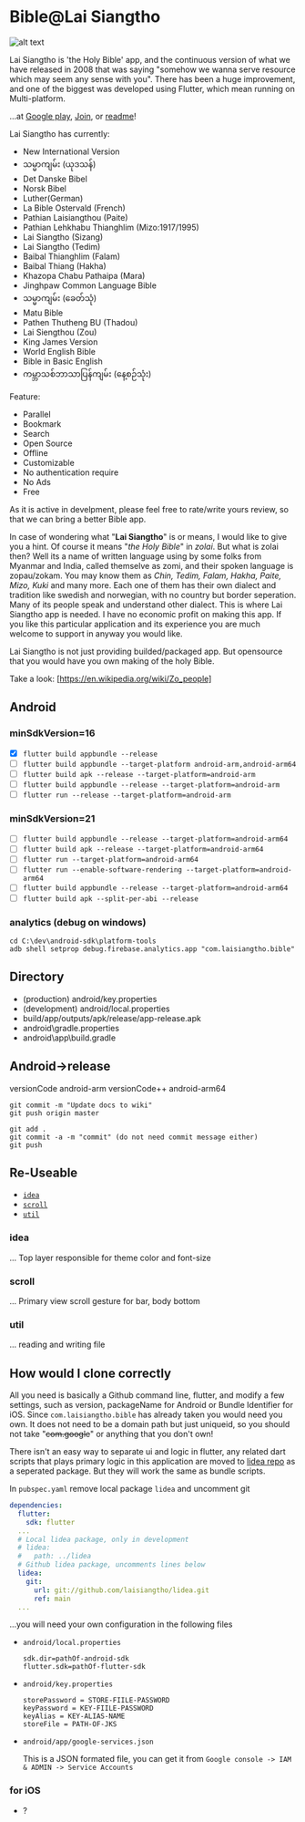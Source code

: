 # Bible@Lai Siangtho

![alt text][logo]

Lai Siangtho is 'the Holy Bible' app, and the continuous version of what we have released in 2008 that was saying "somehow we wanna serve resource which may seem any sense with you". There has been a huge improvement, and one of the biggest was developed using Flutter, which mean running on Multi-platform.

...at [Google play][playStore],
[Join][playStore Join],
or [readme][Home]!

Lai Siangtho has currently:

- New International Version
- သမ္မာကျမ်း (ယုဒသန်)
- Det Danske Bibel
- Norsk Bibel
- Luther(German)
- La Bible Ostervald (French)
- Pathian Laisiangthou (Paite)
- Pathian Lehkhabu Thianghlim (Mizo:1917/1995)
- Lai Siangtho (Sizang)
- Lai Siangtho (Tedim)
- Baibal Thianghlim (Falam)
- Baibal Thiang (Hakha)
- Khazopa Chabu Pathaipa (Mara)
- Jinghpaw Common Language Bible
- သမ္မာကျမ်း (ခေတ်သုံ)
- Matu Bible
- Pathen Thutheng BU (Thadou)
- Lai Siengthou (Zou)
- King James Version
- World English Bible
- Bible in Basic English
- ကမ္ဘာသစ်ဘာသာပြန်ကျမ်း (နေ့စဉ်သုံး)

Feature:

- Parallel
- Bookmark
- Search
- Open Source
- Offline
- Customizable
- No authentication require
- No Ads
- Free

As it is active in develpment, please feel free to rate/write yours review, so that we can bring a better Bible app.

In case of wondering what "**Lai Siangtho**" is or means, I would like to give you a hint. Of course it means "_the Holy Bible_" in _zolai_. But what is zolai then? Well its a name of written language using by some folks from Myanmar and India, called themselve as zomi, and their spoken language is zopau/zokam. You may know them as _Chin, Tedim, Falam, Hakha, Paite, Mizo, Kuki_ and many more. Each one of them has their own dialect and tradition like swedish and norwegian, with no country but border seperation. Many of its people speak and understand other dialect. This is where Lai Siangtho app is needed. I have no economic profit on making this app. If you like this particular application and its experience you are much welcome to support in anyway you would like.

Lai Siangtho is not just providing builded/packaged app. But opensource that you would have you own making of the holy Bible.

Take a look: [https://en.wikipedia.org/wiki/Zo_people]

## Android

### minSdkVersion=16

- [x] `flutter build appbundle --release`
- [ ] `flutter build appbundle --target-platform android-arm,android-arm64`
- [ ] `flutter build apk --release --target-platform=android-arm`
- [ ] `flutter build appbundle --release --target-platform=android-arm`
- [ ] `flutter run --release --target-platform=android-arm`

### minSdkVersion=21

- [ ] `flutter build appbundle --release --target-platform=android-arm64`
- [ ] `flutter build apk --release --target-platform=android-arm64`
- [ ] `flutter run --target-platform=android-arm64`
- [ ] `flutter run --enable-software-rendering --target-platform=android-arm64`
- [ ] `flutter build appbundle --release --target-platform=android-arm64`
- [ ] `flutter build apk --split-per-abi --release`

### analytics (debug on windows)

```Shell
cd C:\dev\android-sdk\platform-tools
adb shell setprop debug.firebase.analytics.app "com.laisiangtho.bible"
```

## Directory

- (production) android/key.properties
- (development) android/local.properties
- build/app/outputs/apk/release/app-release.apk
- android\gradle.properties
- android\app\build.gradle

## Android->release

  versionCode android-arm
  versionCode++ android-arm64

```Shell
git commit -m "Update docs to wiki"
git push origin master

git add .
git commit -a -m "commit" (do not need commit message either)
git push
```

## Re-Useable

- [`idea`](#idea)
- [`scroll`](#scroll)
- [`util`](#util)

### idea

... Top layer responsible for theme color and font-size

### scroll

... Primary view scroll gesture for bar, body bottom

### util

... reading and writing file

## How would I clone correctly

All you need is basically a Github command line, flutter, and modify a few settings, such as version, packageName for Android or Bundle Identifier for iOS. Since `com.laisiangtho.bible` has already taken you would need you own. It does not need to be a domain path but just uniqueid, so you should not take "~~com.google~~" or anything that you don't own!

There isn't an easy way to separate ui and logic in flutter, any related dart scripts that plays primary logic in this application are moved to [lidea repo][lidea] as a seperated package. But they will work the same as bundle scripts.

In `pubspec.yaml` remove local package `lidea` and uncomment git

```yaml
dependencies:
  flutter:
    sdk: flutter
  ...
  # Local lidea package, only in development
  # lidea:
  #   path: ../lidea
  # Github lidea package, uncomments lines below
  lidea:
    git:
      url: git://github.com/laisiangtho/lidea.git
      ref: main
  ...
```

...you will need your own configuration in the following files

- `android/local.properties`

  ```Shell
  sdk.dir=pathOf-android-sdk
  flutter.sdk=pathOf-flutter-sdk
  ```

- `android/key.properties`

  ```Shell
  storePassword = STORE-FIILE-PASSWORD
  keyPassword = KEY-FIILE-PASSWORD
  keyAlias = KEY-ALIAS-NAME
  storeFile = PATH-OF-JKS
  ```

- `android/app/google-services.json`

  This is a JSON formated file, you can get it from `Google console -> IAM & ADMIN -> Service Accounts`

### for iOS

- ?

[playStore]: https://play.google.com/store/apps/details?id=com.laisiangtho.bible
[playStore Join]: https://play.google.com/apps/testing/com.laisiangtho.bible/join
[Home]: https://github.com/laisiangtho/development
[lidea]: https://github.com/laisiangtho/lidea

[logo]: https://raw.githubusercontent.com/laisiangtho/development/master/bible.png "Lai Siangtho"
